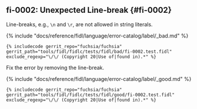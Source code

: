 ## fi-0002: Unexpected Line-break {#fi-0002}

Line-breaks, e.g., `\n` and `\r`, are not allowed in string literals.

{% include "docs/reference/fidl/language/error-catalog/label/_bad.md" %}

```fidl
{% includecode gerrit_repo="fuchsia/fuchsia" gerrit_path="tools/fidl/fidlc/tests/fidl/bad/fi-0002.test.fidl" exclude_regexp="\/\/ (Copyright 20|Use of|found in).*" %}
```

Fix the error by removing the line-break.

{% include "docs/reference/fidl/language/error-catalog/label/_good.md" %}

```fidl
{% includecode gerrit_repo="fuchsia/fuchsia" gerrit_path="tools/fidl/fidlc/tests/fidl/good/fi-0002.test.fidl" exclude_regexp="\/\/ (Copyright 20|Use of|found in).*" %}
```
